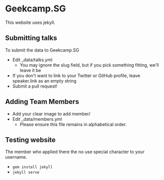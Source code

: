 # Geekcamp.SG

This website uses jekyll.

## Submitting talks
To submit the data to Geekcamp.SG
- Edit \_data/talks.yml
  - You may ignore the slug field, but if you pick something fitting, we'll leave it be
- If you don't want to link to your Twitter or GitHub profile, leave speaker.link as an empty string
- Submit a pull request!

## Adding Team Members

- Add your clear image  to add member/
- Edit \_data/members.yml
  - Please ensure this file remains in alphabetical order.

## Testing website
The member who applied there the no use special character to your username.
- `gem install jekyll`
- `jekyll serve`
